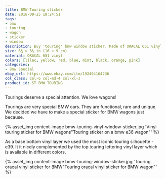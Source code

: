 ```yaml
---
title: BMW Touring sticker
date: 2018-09-25 18:24:51
tags:
- bmw
- touring
- wagon
- sticker
- window
description: Buy 'touring' bmw window sticker. Made of ORACAL 651 vinyl.
size: 6¼ × 3½ in (16 × 9 cm)
material: ORACAL 651 vinyl
colors: [lilac, yellow, red, blue, mint, black, orange, pink]
categories:
- Bmw Special
ebay_url: https://www.ebay.com/itm/192494164236
col_class: col-6 col-md-4 col-xl-3
product_id: ST_BMW_TOURING
---
```


Tourings deserve a special attention. We love wagons!

<!-- more -->
<!-- {% asset_img content-image sticker-touring-bmw.jpg 'Touring sticker for bmw cars"Vinyl sticker for touring bmw cars"' %} -->

Tourings are very special BMW cars. They are functional, rare and unique. We decided we have to make a special sticker for BMW wagons just because.

{% asset_img content-image bmw-touring-vinyl-window-sticker.jpg 'Vinyl touring sticker for BMW wagons"Touring sticker on a bmw e36 wagon"' %}

As a base bottom vinyl layer we used the most iconic touring silhouette - e39. It it nicely complemented by the top touring lettering vinyl layer which is available in different colors.

{% asset_img content-image bmw-touring-window-sticker.jpg 'Touring oracal vinyl sticker for BMW"Touring oracal vinyl sticker for BMW wagon"' %}
